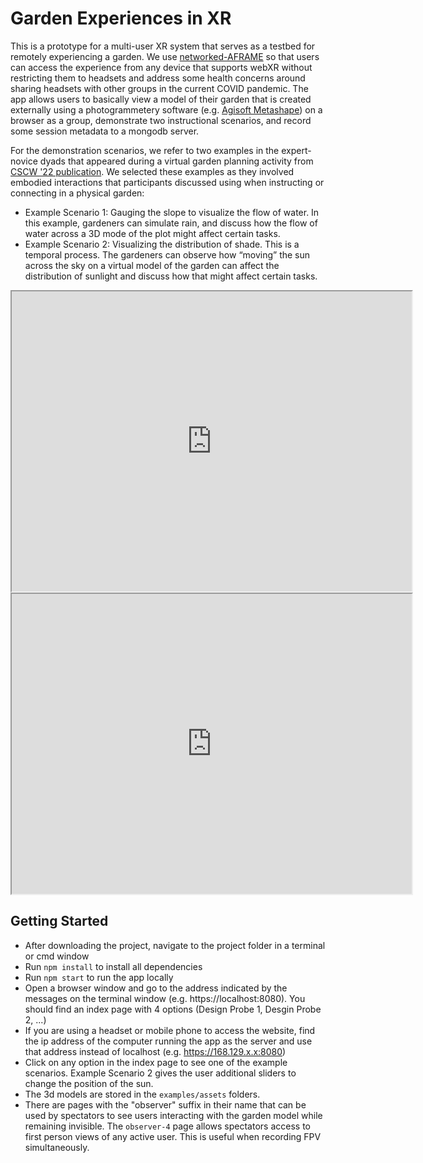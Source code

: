Garden Experiences in XR
=======

This is a prototype for a multi-user XR system that serves as a testbed for remotely experiencing a garden. We use [networked-AFRAME](https://github.com/networked-aframe/networked-aframe) so that users can access the experience from any device that supports webXR without restricting them to headsets and address some health concerns around sharing headsets with other groups in the current COVID pandemic. The app allows users to basically view a model of their garden that is created externally using a photogrammetery software (e.g. [Agisoft Metashape](https://www.agisoft.com/)) on a browser as a group, demonstrate two instructional scenarios, and record some session metadata to a mongodb server.

For the demonstration scenarios, we refer to two examples in the expert-novice dyads that appeared during a virtual garden planning activity from [CSCW '22 publication](https://maddalihanumateja.github.io/assets/pdfs/CSCW22_website.pdf). We selected these examples as they involved embodied interactions that participants discussed using when instructing or connecting in a physical garden:
 - Example Scenario 1: Gauging the slope to visualize the flow of water. In this example, gardeners can simulate rain, and discuss how the flow of water across a 3D mode of the plot might affect certain tasks.
 - Example Scenario 2: Visualizing the distribution of shade. This is a temporal process. The gardeners can observe how “moving” the sun across the sky on a virtual model of the garden can affect the distribution of sunlight and discuss how that might affect certain tasks. 

<iframe src="https://drive.google.com/file/d/1GfcGL352TUSt7rROPXuPh3TJ3L5Ww_4c/preview" width="640" height="480" allow="autoplay"></iframe>
<iframe src="https://drive.google.com/file/d/14vN8kC79zEHVTW7Eb_dn5omzD7evdjA7/preview" width="640" height="480" allow="autoplay"></iframe>


Getting Started
-------

- After downloading the project, navigate to the project folder in a terminal or cmd window
- Run `npm install` to install all dependencies
- Run `npm start` to run the app locally
- Open a browser window and go to the address indicated by the messages on the terminal window (e.g. https://localhost:8080). You should find an index page with 4 options (Design Probe 1, Desgin Probe 2, ...)
- If you are using a headset or mobile phone to access the website, find the ip address of the computer running the app as the server and use that address instead of localhost (e.g. https://168.129.x.x:8080)
- Click on any option in the index page to see one of the example scenarios. Example Scenario 2 gives the user additional sliders to change the position of the sun.
- The 3d models are stored in the `examples/assets` folders.
- There are pages with the "observer" suffix in their name that can be used by spectators to see users interacting with the garden model while remaining invisible. The `observer-4` page allows spectators access to first person views of any active user. This is useful when recording FPV simultaneously.